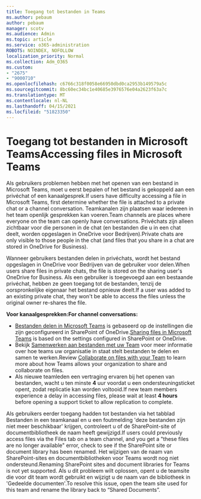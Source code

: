 ```yaml
---
title: Toegang tot bestanden in Teams
ms.author: pebaum
author: pebaum
manager: scotv
ms.audience: Admin
ms.topic: article
ms.service: o365-administration
ROBOTS: NOINDEX, NOFOLLOW
localization_priority: Normal
ms.collection: Adm_O365
ms.custom:
- "2675"
- "9000710"
ms.openlocfilehash: c6766c318f0058e66950dbd0ca2953b149579a5c
ms.sourcegitcommit: 8bc60ec34bc1e40685e3976576e04a2623f63a7c
ms.translationtype: MT
ms.contentlocale: nl-NL
ms.lasthandoff: 04/15/2021
ms.locfileid: "51823350"
---
```

# <a name="accessing-files-in-microsoft-teams"></a><span data-ttu-id="c95e4-102">Toegang tot bestanden in Microsoft Teams</span><span class="sxs-lookup"><span data-stu-id="c95e4-102">Accessing files in Microsoft Teams</span></span>

<span data-ttu-id="c95e4-103">Als gebruikers problemen hebben met het openen van een bestand in Microsoft Teams, moet u eerst bepalen of het bestand is gekoppeld aan een privéchat of een kanaalgesprek.</span><span class="sxs-lookup"><span data-stu-id="c95e4-103">If users have difficulty accessing a file in Microsoft Teams, first determine whether the file is attached to a private chat or a channel conversation.</span></span> <span data-ttu-id="c95e4-104">Teamkanalen zijn plaatsen waar iedereen in het team openlijk gesprekken kan voeren.</span><span class="sxs-lookup"><span data-stu-id="c95e4-104">Team channels are places where everyone on the team can openly have conversations.</span></span> <span data-ttu-id="c95e4-105">Privéchats zijn alleen zichtbaar voor die personen in de chat (en bestanden die u in een chat deelt, worden opgeslagen in OneDrive voor Bedrijven).</span><span class="sxs-lookup"><span data-stu-id="c95e4-105">Private chats are only visible to those people in the chat (and files that you share in a chat are stored in OneDrive for Business).</span></span>

<span data-ttu-id="c95e4-106">Wanneer gebruikers bestanden delen in privéchats, wordt het bestand opgeslagen in OneDrive voor Bedrijven van de gebruiker voor delen.</span><span class="sxs-lookup"><span data-stu-id="c95e4-106">When users share files in private chats, the file is stored on the sharing user's OneDrive for Business.</span></span> <span data-ttu-id="c95e4-107">Als een gebruiker is toegevoegd aan een bestaande privéchat, hebben ze geen toegang tot de bestanden, tenzij de oorspronkelijke eigenaar het bestand opnieuw deelt.</span><span class="sxs-lookup"><span data-stu-id="c95e4-107">If a user was added to an existing private chat, they won't be able to access the files unless the original owner re-shares the file.</span></span>    

<span data-ttu-id="c95e4-108">**Voor kanaalgesprekken:**</span><span class="sxs-lookup"><span data-stu-id="c95e4-108">**For channel conversations:**</span></span>

- <span data-ttu-id="c95e4-109">[Bestanden delen in Microsoft Teams](https://docs.microsoft.com/MicrosoftTeams/sharing-files-in-teams) is gebaseerd op de instellingen die zijn geconfigureerd in SharePoint of OneDrive.</span><span class="sxs-lookup"><span data-stu-id="c95e4-109">[Sharing files in Microsoft Teams](https://docs.microsoft.com/MicrosoftTeams/sharing-files-in-teams) is based on the settings configured in SharePoint or OneDrive.</span></span> 
- <span data-ttu-id="c95e4-110">Bekijk [Samenwerken aan bestanden met uw Team](https://support.office.com/article/Collaborate-on-files-with-your-Team-9b200289-dbac-4823-85bd-628a5c7bb0ae) voor meer informatie over hoe teams uw organisatie in staat stelt bestanden te delen en samen te werken.</span><span class="sxs-lookup"><span data-stu-id="c95e4-110">Review [Collaborate on files with your Team](https://support.office.com/article/Collaborate-on-files-with-your-Team-9b200289-dbac-4823-85bd-628a5c7bb0ae) to learn more about how Teams allows your organization to share and collaborate on files.</span></span> 
- <span data-ttu-id="c95e4-111">Als nieuwe teamleden een vertraging ervaren bij het openen van bestanden, wacht u ten minste **4** uur voordat u een ondersteuningsticket opent, zodat replicatie kan worden voltooid.</span><span class="sxs-lookup"><span data-stu-id="c95e4-111">If new team members experience a delay in accessing files, please wait at least **4 hours** before opening a support ticket to allow replication to complete.</span></span> 

<span data-ttu-id="c95e4-112">Als gebruikers eerder toegang hadden tot bestanden via het tabblad Bestanden in een teamkanaal en u een foutmelding 'deze bestanden zijn niet meer beschikbaar' krijgen, controleert u of de SharePoint-site of documentbibliotheek de naam heeft gewijzigd.</span><span class="sxs-lookup"><span data-stu-id="c95e4-112">If users could previously access files via the Files tab on a team channel, and you get a "these files are no longer available" error, check to see if the SharePoint site or document library has been renamed.</span></span> <span data-ttu-id="c95e4-113">Het wijzigen van de naam van SharePoint-sites en documentbibliotheken voor Teams wordt nog niet ondersteund.</span><span class="sxs-lookup"><span data-stu-id="c95e4-113">Renaming SharePoint sites and document libraries for Teams is not yet supported.</span></span> <span data-ttu-id="c95e4-114">Als u dit probleem wilt oplossen, opent u de teamsite die voor dit team wordt gebruikt en wijzigt u de naam van de bibliotheek in 'Gedeelde documenten'.</span><span class="sxs-lookup"><span data-stu-id="c95e4-114">To resolve this issue, open the team site used for this team and rename the library back to “Shared Documents”.</span></span>